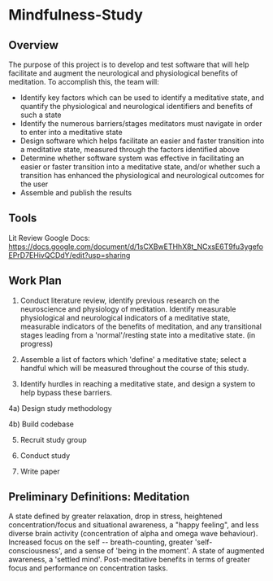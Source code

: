 # Mindfulness-Study
## Overview
The purpose of this project is to develop and test software that will help facilitate and augment the neurological and physiological benefits of meditation. To accomplish this, the team will:
- Identify key factors which can be used to identify a meditative state, and quantify the physiological and neurological identifiers and benefits of such a state
- Identify the numerous barriers/stages meditators must navigate in order to enter into a meditative state
- Design software which helps facilitate an easier and faster transition into a meditative state, measured through the factors identified above
- Determine whether software system was effective in facilitating an easier or faster transition into a meditative state, and/or whether such a transition has enhanced the physiological and neurological outcomes for the user
- Assemble and publish the results

## Tools
Lit Review Google Docs: https://docs.google.com/document/d/1sCXBwETHhX8t_NCxsE6T9fu3ygefoEPrD7EHivQCDdY/edit?usp=sharing

## Work Plan
1) Conduct literature review, identify previous research on the neuroscience and physiology of meditation. Identify measurable physiological and neurological indicators of a meditative state, measurable indicators of the benefits of meditation, and any transitional stages leading from a 'normal'/resting state into a meditative state. (in progress)

2) Assemble a list of factors which 'define' a meditative state; select a handful which will be measured throughout the course of this study.

3) Identify hurdles in reaching a meditative state, and design a system to help bypass these barriers.

4a) Design study methodology

4b) Build codebase

5) Recruit study group

6) Conduct study

7) Write paper

## Preliminary Definitions: Meditation
A state defined by greater relaxation, drop in stress, heightened concentration/focus and situational awareness, a "happy feeling", and less diverse brain activity (concentration of alpha and omega wave behaviour). Increased focus on the self -- breath-counting, greater 'self-consciousness', and a sense of 'being in the moment'. A state of augmented awareness, a 'settled mind'. Post-meditative benefits in terms of greater focus and performance on concentration tasks.
